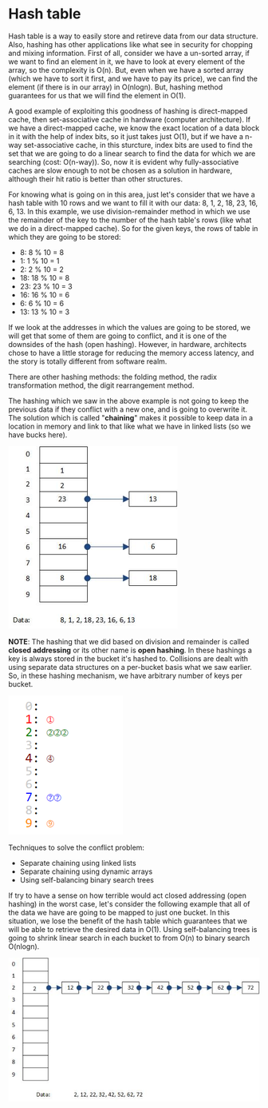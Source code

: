 # Hash table
Hash table is a way to easily store and retireve data from our data structure. Also, hashing has other applications like what see in security for chopping and mixing information. First of all, consider we have a un-sorted array, if we want to find an element in it, we have to look at every element of the array, so the complexity is O(n). But, even when we have a sorted array (which we have to sort it first, and we have to pay its price), we can find the element (if there is in our array) in O(nlogn). But, hashing method guarantees for us that we will find the element in O(1).

A good example of exploiting this goodness of hashing is direct-mapped cache, then set-associative cache in hardware (computer architecture). If we have a direct-mapped cache, we know the exact location of a data block in it with the help of index bits, so it just takes just O(1), but if we have a n-way set-associative cache, in this sturcture, index bits are used to find the set that we are going to do a linear search to find the data for which we are searching (cost: O(n-way)). So, now it is evident why fully-associative caches are slow enough to not be chosen as a solution in hardware, although their hit ratio is better than other structures.

For knowing what is going on in this area, just let's consider that we have a hash table with 10 rows and we want to fill it with our data: 8, 1, 2, 18, 23, 16, 6, 13. In this example, we use division-remainder method in which we use the remainder of the key to the number of the hash table's rows (like what we do in a direct-mapped cache). So for the given keys, the rows of table in which they are going to be stored:
- 8:  8  %  10 = 8
- 1:  1  %  10 = 1
- 2:  2  %  10 = 2
- 18: 18 %  10 = 8
- 23: 23 %  10 = 3
- 16: 16 %  10 = 6
- 6:  6  %  10 = 6
- 13: 13 %  10 = 3

If we look at the addresses in which the values are going to be stored, we will get that some of them are going to conflict, and it is one of the downsides of the hash (open hashing). However, in hardware, architects chose to have a little storage for reducing the memory access latency, and the story is totally different from software realm.

There are other hashing methods: the folding method, the radix transformation method, the digit rearrangement method.

The hashing which we saw in the above example is not going to keep the previous data if they conflict with a new one, and is going to overwrite it. The solution which is called "**chaining**" makes it possible to keep data in a location in memory and link to that like what we have in linked lists (so we have bucks here).

![hash table example](example.jpg)

**NOTE**: The hashing that we did based on division and remainder is called **closed addressing** or its other name is **open hashing**. In these hashings a key is always stored in the bucket it's hashed to. Collisions are dealt with using separate data structures on a per-bucket basis what we saw earlier. So, in these hashing mechanism, we have arbitrary number of keys per bucket.

![closed addressing - open hashing](closed-addressing_or_open-hashing.png)

Techniques to solve the conflict problem:
- Separate chaining using linked lists
- Separate chaining using dynamic arrays
- Using self-balancing binary search trees

If try to have a sense on how terrible would act closed addressing (open hashing) in the worst case, let's consider the following example that all of the data we have are going to be mapped to just one bucket. In this situation, we lose the benefit of the hash table which guarantees that we will be able to retrieve the desired data in O(1). Using self-balancing trees is going to shrink linear search in each bucket to from O(n) to binary search O(nlogn).

![open hashing problem](closed_addressing-open_hashing_mess.jpg)